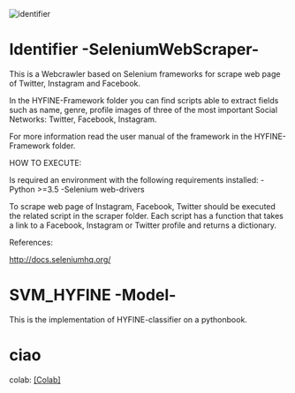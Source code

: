 <img src="https://raw.githubusercontent.com/leooJo/SeleniumWebScraper/master/identifier.png" title="identifier">


# Identifier -SeleniumWebScraper-
This is a Webcrawler based on Selenium frameworks for scrape web page of Twitter, Instagram and Facebook.

In the HYFINE-Framework folder you can find scripts able to extract fields such as name, genre, profile images of three of the most important Social Networks: Twitter, Facebook, Instagram.

For more information read the user manual of the framework in the HYFINE-Framework folder.


HOW TO EXECUTE:

Is required an environment with the following requirements installed:
-Python >=3.5
-Selenium web-drivers

To scrape web page of Instagram, Facebook, Twitter should be executed the related script in the scraper folder.
Each script has a function that takes a link to a Facebook, Instagram or Twitter profile and returns a dictionary.

 


References:

http://docs.seleniumhq.org/

# SVM_HYFINE -Model-

This is the implementation of HYFINE-classifier on a pythonbook.

# ciao
colab: 
[[Colab]](https://colab.research.google.com/drive/16BW4TLGuvBL5FbCqlA5lZ_ME3sb0vjMm?usp=sharing)<br>


